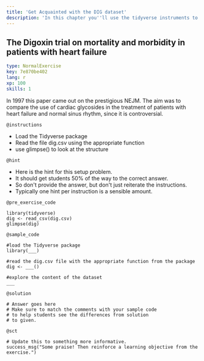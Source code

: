 ```yaml
---
title: 'Get Acquainted with the DIG dataset'
description: 'In this chapter you''ll use the tidyverse instruments to explore and get familiar with the dataset'
---
```


## The Digoxin trial on mortality and morbidity in patients with heart failure

```yaml
type: NormalExercise
key: 7e870be402
lang: r
xp: 100
skills: 1
```

In 1997 this paper came out on the prestigious NEJM. The aim was to compare the use of cardiac glycosides in the treatment of patients with heart failure and normal sinus rhythm, since it is controversial.

`@instructions`
- Load the Tidyverse package
- Read the file dig.csv using the appropriate function
- use glimpse() to look at the structure

`@hint`
- Here is the hint for this setup problem. 
- It should get students 50% of the way to the correct answer.
- So don't provide the answer, but don't just reiterate the instructions.
- Typically one hint per instruction is a sensible amount.

`@pre_exercise_code`
```{r}
library(tidyverse)
dig <- read_csv(dig.csv)
glimpse(dig)
```

`@sample_code`
```{r}
#load the Tidyverse package
library(___)

#read the dig.csv file with the appropriate function from the package
dig <- ___()

#explore the content of the dataset
___

```

`@solution`
```{r}
# Answer goes here
# Make sure to match the comments with your sample code
# to help students see the differences from solution
# to given.
```

`@sct`
```{r}
# Update this to something more informative.
success_msg("Some praise! Then reinforce a learning objective from the exercise.")
```
